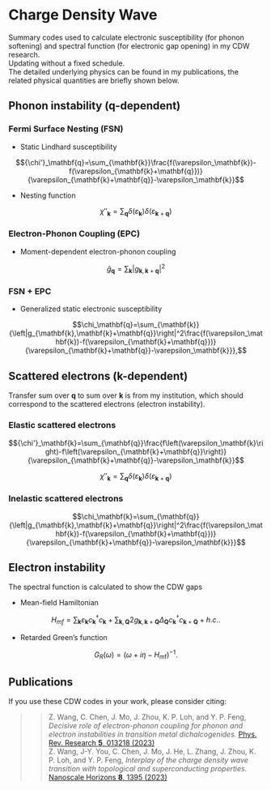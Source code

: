 # Charge Density Wave
Summary codes used to calculate electronic susceptibility (for phonon softening) and spectral function (for electronic gap opening) in my CDW research. \
Updating without a fixed schedule. \
The detailed underlying physics can be found in my publications, the related physical quantities are briefly shown below.

## Phonon instability (q-dependent)
### Fermi Surface Nesting (FSN)
* Static Lindhard susceptibility 
```math
{\chi'}_\mathbf{q}=\sum_{\mathbf{k}}\frac{f(\varepsilon_\mathbf{k})-f(\varepsilon_{\mathbf{k}+\mathbf{q}})}{\varepsilon_{\mathbf{k}+\mathbf{q}}-\varepsilon_\mathbf{k}}
```
* Nesting function
```math
{\chi''}_\mathbf{k}=\sum_{\mathbf{q}}\delta\left(\varepsilon_\mathbf{k}\right)\delta\left(\varepsilon_{\mathbf{k}+\mathbf{q}}\right)
```
### Electron-Phonon Coupling (EPC)
* Moment-dependent electron-phonon coupling
```math
{\bar{g}}_\mathbf{q}=\sum_{\mathbf{k}}\left|g_{\mathbf{k},\mathbf{k}+\mathbf{q}}\right|^2
```
### FSN + EPC
* Generalized static electronic susceptibility
```math
\chi_\mathbf{q}=\sum_{\mathbf{k}}{\left|g_{\mathbf{k},\mathbf{k}+\mathbf{q}}\right|^2\frac{f(\varepsilon_\mathbf{k})-f(\varepsilon_{\mathbf{k}+\mathbf{q}})}{\varepsilon_{\mathbf{k}+\mathbf{q}}-\varepsilon_\mathbf{k}}},
```
## Scattered electrons (k-dependent)
Transfer sum over $\mathbf{q}$ to sum over $\mathbf{k}$ is from my institution, which should correspond to the scattered electrons (electron instability).
### Elastic scattered electrons
```math
{\chi'}_\mathbf{k}=\sum_{\mathbf{q}}\frac{f\left(\varepsilon_\mathbf{k}\right)-f\left(\varepsilon_{\mathbf{k}+\mathbf{q}}\right)}{\varepsilon_{\mathbf{k}+\mathbf{q}}-\varepsilon_\mathbf{k}}
```
```math
{\chi''}_\mathbf{k}=\sum_{\mathbf{q}}\delta\left(\varepsilon_\mathbf{k}\right)\delta\left(\varepsilon_{\mathbf{k}+\mathbf{q}}\right)
```
### Inelastic scattered electrons
```math
\chi_\mathbf{k}=\sum_{\mathbf{q}}{\left|g_{\mathbf{k},\mathbf{k}+\mathbf{q}}\right|^2\frac{f(\varepsilon_\mathbf{k})-f(\varepsilon_{\mathbf{k}+\mathbf{q}})}{\varepsilon_{\mathbf{k}+\mathbf{q}}-\varepsilon_\mathbf{k}}}
```
## Electron instability
The spectral function is calculated to show the CDW gaps
* Mean-field Hamiltonian
```math
H_{mf}=\sum_{\mathbf{k}}{\varepsilon_\mathbf{k}c_\mathbf{k}^\dagger c_\mathbf{k}+\sum_{\mathbf{k},\mathbf{Q}}{2g_{\mathbf{k},\mathbf{k}+\mathbf{Q}}\Delta_\mathbf{Q}c_\mathbf{k}^\dagger c_{\mathbf{k}+\mathbf{Q}}}}+h.c..
```
* Retarded Green’s function
```math
G_R(\omega) = (\omega + i \eta - H_{\text{mf}} )^{-1}.
```

## Publications
If you use these CDW codes in your work, please consider citing:
>> Z. Wang, C. Chen, J. Mo, J. Zhou, K. P. Loh, and Y. P. Feng, _Decisive role of electron-phonon coupling for phonon and electron instabilities in transition metal dichalcogenides._
   [Phys. Rev. Research **5**, 013218 (2023)](https://journals.aps.org/prresearch/abstract/10.1103/PhysRevResearch.5.013218)  
>> Z. Wang, J-Y. You, C. Chen, J. Mo, J. He, L. Zhang, J. Zhou, K. P. Loh, and Y. P. Feng, _Interplay of the charge density wave transition with topological and superconducting properties._
   [Nanoscale Horizons **8**, 1395 (2023)](https://pubs.rsc.org/en/content/articlelanding/2023/nh/d3nh00207a)
